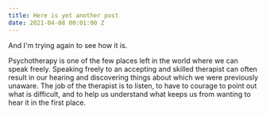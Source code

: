 ```yaml
---
title: Here is yet another post
date: 2021-04-08 00:01:00 Z
---
```


And I'm trying again to see how it is.

Psychotherapy is one of the few places left in the world where we can speak freely. Speaking freely to an accepting and skilled therapist can often result in our hearing and discovering things about which we were previously unaware. The job of the therapist is to listen, to have to courage to point out what is difficult, and to help us understand what keeps us from wanting to hear it in the first place.